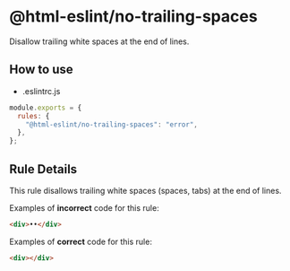 # @html-eslint/no-trailing-spaces

Disallow trailing white spaces at the end of lines.

## How to use

- .eslintrc.js

```js
module.exports = {
  rules: {
    "@html-eslint/no-trailing-spaces": "error",
  },
};
```

## Rule Details

This rule disallows trailing white spaces (spaces, tabs) at the end of lines.

Examples of **incorrect** code for this rule:

```html
<div>••</div>
```

Examples of **correct** code for this rule:

```html
<div></div>
```
